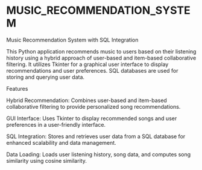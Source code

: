 # MUSIC_RECOMMENDATION_SYSTEM
Music Recommendation System with SQL Integration


This Python application recommends music to users based on their listening history using a hybrid approach of user-based and item-based collaborative filtering. It utilizes Tkinter for a graphical user interface to display recommendations and user preferences. SQL databases are used for storing and querying user data.

Features


Hybrid Recommendation: Combines user-based and item-based collaborative filtering to provide personalized song recommendations.


GUI Interface: Uses Tkinter to display recommended songs and user preferences in a user-friendly interface.



SQL Integration: Stores and retrieves user data from a SQL database for enhanced scalability and data management.



Data Loading: Loads user listening history, song data, and computes song similarity using cosine similarity.
